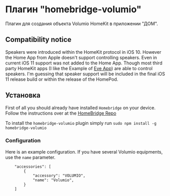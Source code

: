 # Плагин "homebridge-volumio"

Плагин для создания объекта Volumio HomeKit в приложении "ДОМ".

## Compatibility notice
Speakers were introduced within the HomeKit protocol in iOS 10. However the Home App from Apple doesn't support
controlling speakers. Even in current iOS 11 support was not added to the Home App. Though most third party 
HomeKit apps (I like the Example of [Eve App](https://itunes.apple.com/app/elgato-eve/id917695792)) are able to control
speakers. I'm guessing that speaker support will be included in the final iOS 11 release build or within the release of
the HomePod.

## Установка
First of all you should already have installed `Homebridge` on your device. Follow the instructions over at the
[HomeBridge Repo](https://github.com/nfarina/homebridge)

To install the `homebridge-volumio` plugin simply run `sudo npm install -g homebridge-volumio`

### Configuration

Here is an example configuration. 
If you have several Volumio equipments, use the `name` parameter.

```
    "accessories": [
        {
            "accessory": "VOLUMIO",
            "name": "Volumio",
        }
    ]
```
